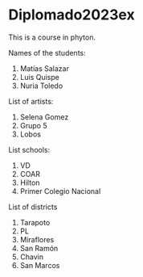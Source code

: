 # Diplomado2023ex
This is a course in phyton.

Names of the students:
1. Matías Salazar
2. Luis Quispe
3. Nuria Toledo

List of artists:
1. Selena Gomez
2. Grupo 5
3. Lobos

List schools:
1. VD
2. COAR
3. Hilton
4. Primer Colegio Nacional

List of districts
1. Tarapoto
2. PL
3. Miraflores
4. San Ramón
5. Chavin
6. San Marcos